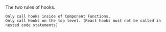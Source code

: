 The two rules of hooks.

    Only call hooks inside of Component Functions.
    Only call Hooks on the top level. (React hooks must not be called in nested code statements)